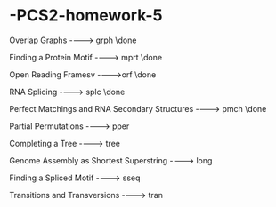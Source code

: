 # -PCS2-homework-5

Overlap Graphs ----> grph  \\done

Finding a Protein Motif ----> mprt \\done

Open Reading Framesv ---->orf \\done

RNA Splicing ----> splc \\done

Perfect Matchings and RNA Secondary Structures ----> pmch \\done

Partial Permutations ----> pper

Completing a Tree ----> tree

Genome Assembly as Shortest Superstring ----> long

Finding a Spliced Motif ----> sseq

Transitions and Transversions ----> tran
